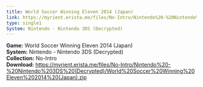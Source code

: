 ```yaml
---
title: World Soccer Winning Eleven 2014 (Japan)
link: https://myrient.erista.me/files/No-Intro/Nintendo%20-%20Nintendo%203DS%20(Decrypted)/World%20Soccer%20Winning%20Eleven%202014%20(Japan).zip
type: single1
System: Nintendo - Nintendo 3DS (Decrypted)
---
```

<b>Game:</b> World Soccer Winning Eleven 2014 (Japan)<br>
<b>System:</b> Nintendo - Nintendo 3DS (Decrypted)<br>
<b>Collection:</b> No-Intro<br>
<b>Download:</b> https://myrient.erista.me/files/No-Intro/Nintendo%20-%20Nintendo%203DS%20(Decrypted)/World%20Soccer%20Winning%20Eleven%202014%20(Japan).zip